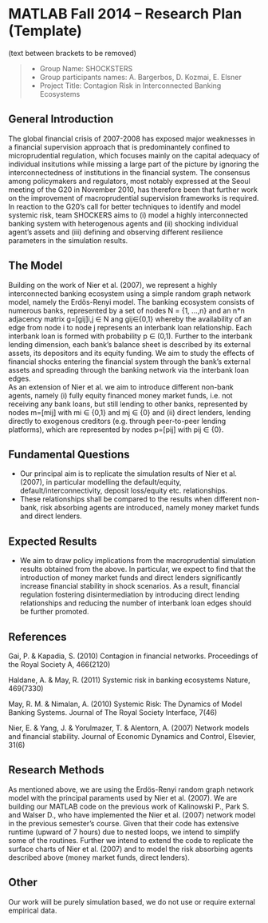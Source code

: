 # MATLAB Fall 2014 – Research Plan (Template)
(text between brackets to be removed)

> * Group Name: SHOCKSTERS
> * Group participants names:  A. Bargerbos, D. Kozmai, E. Elsner
> * Project Title: Contagion Risk in Interconnected Banking Ecosystems 


## General Introduction

The global financial crisis of 2007-2008 has exposed major weaknesses in a financial supervision approach that is predominantely confined to microprudential regulation, which focuses mainly on the capital adequacy of individual insitutions while missing a large part of the picture by ignoring the interconnectedness of institutions in the financial system. The consensus among policymakers and regulators, most notably expressed at the Seoul meeting of the G20 in November 2010, has therefore been that further work on the improvement of macroprudential supervision frameworks is required. 
In reaction to the G20’s call for better techniques to identify and model systemic risk, team SHOCKERS aims to (i) model a highly interconnected banking system with heterogenous agents and (ii) shocking individual agent’s assets and (iii) defining and observing different resilience parameters in the simulation results.

## The Model

Building on the work of Nier et al. (2007), we represent a highly interconnected banking ecosystem using a simple random graph network model, namely the Erdös-Renyi model. The banking ecosystem consists of numerous banks, represented by a set of nodes N = {1, ...,n} and an n*n adjacency matrix g=[gij]i,j ∈ N ang gij∈{0,1} whereby the availability of an edge from node i to node j represents an interbank loan relationship. Each interbank loan is formed with probability p ∈ (0,1). 
Further to the interbank lending dimension, each bank’s balance sheet is described by its external assets, its depositors and its equity funding.
We aim to study the effects of financial shocks entering the financial system through the bank’s external assets and spreading through the banking network via the interbank loan edges.  
As an extension of Nier et al. we aim to introduce different non-bank agents, namely (i) fully equity financed money market funds, i.e. not receiving any bank loans, but still lending to other banks, represented by nodes m=[mij] with mi ∈ {0,1} and mj ∈ {0} and (ii) direct lenders, lending directly to exogenous creditors (e.g. through peer-to-peer lending platforms), which are represented by nodes p=[pij] with pij ∈ {0}.    


## Fundamental Questions

*	Our principal aim is to replicate the simulation results of Nier et al. (2007), in particular modelling the default/equity, default/interconnectivity, deposit loss/equity etc. relationships.
*	These relationships shall be compared to the results when different non-bank, risk absorbing agents are introduced, namely money market funds and direct lenders.

## Expected Results
*	We aim to draw policy implications from the macroprudential simulation results obtained from the above. In particular, we expect to find that the introduction of money market funds and direct lenders significantly increase financial stability in shock scenarios. As a result, financial regulation fostering disintermediation by introducing direct lending relationships and reducing the number of interbank loan edges should be further promoted.  


## References 

Gai, P. & Kapadia, S. (2010) Contagion in financial networks. Proceedings of the Royal Society A, 466(2120)

Haldane, A. & May, R. (2011) Systemic risk in banking ecosystems Nature, 469(7330)

May, R. M. & Nimalan, A. (2010) Systemic Risk: The Dynamics of Model Banking Systems. Journal of The Royal Society Interface, 7(46)

Nier, E. & Yang, J. & Yorulmazer, T. & Alentorn, A. (2007) Network models and financial stability. Journal of Economic Dynamics and Control, Elsevier, 31(6)


## Research Methods

As mentioned above, we are using the Erdös-Renyi random graph network model with the principal paraments used by Nier et al. (2007).
We are building our MATLAB code on the previous work of Kalinowski P., Park S. and Walser D., who have implemented the Nier et al. (2007) network model in the previous semester’s course. Given that their code has extensive runtime (upward of 7 hours) due to nested loops, we intend to simplify some of the routines. Further we intend to extend the code to replicate the surface charts of Nier et al. (2007) and to model the risk absorbing agents described above (money market funds, direct lenders).


## Other

Our work will be purely simulation based, we do not use or require external empirical data.
